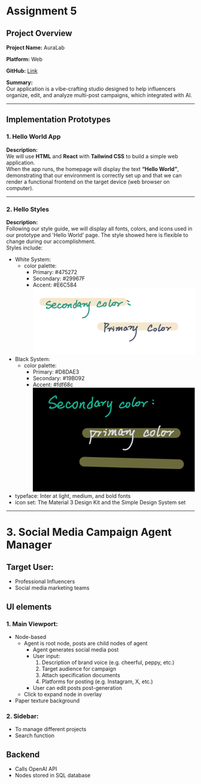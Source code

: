 # Assignment 5

## Project Overview
**Project Name:** AuraLab

**Platform:** Web

**GitHub:** [Link](https://github.com/hanxi-guo/CIS412_AuraLab)

**Summary:**  
Our application is a vibe-crafting studio designed to help influencers organize, edit, and analyze multi-post campaigns, which integrated with AI.

---

## Implementation Prototypes

### 1. Hello World App
**Description:**  
We will use **HTML** and **React** with **Tailwind CSS** to build a simple web application.  
When the app runs, the homepage will display the text **“Hello World”**, demonstrating that our environment is correctly set up and that we can render a functional frontend on the target device (web browser on computer).

---

### 2. Hello Styles
**Description:**  
Following our style guide, we will display all fonts, colors, and icons used in our prototype and 'Hello World' page. The style showed here is flexible to change during our accomplishment.  
Styles include:  
- White System: 
  - color palette: 
    - Primary: #475272
    - Secondary: #29967F
    - Accent: #E6C584
![](IMG_2065.jpg)
- Black System:
  - color palette: 
    - Primary: #D8DAE3
    - Secondary: #19B092
    - Accent:  #fdf68c
![](IMG_2066.jpg)
- typeface: Inter at light, medium, and bold fonts
- icon set: The Material 3 Design Kit and the Simple Design System set
 


---


# 3. Social Media Campaign Agent Manager

## Target User:
- Professional Influencers
- Social media marketing teams
## UI elements
### 1. Main Viewport:
- Node-based
	- Agent is root node, posts are child nodes of agent
		- Agent generates social media post
		- User input: 
			1. Description of brand voice (e.g. cheerful, peppy, etc.)
			2. Target audience for campaign
			3. Attach specification documents
			4. Platforms for posting (e.g. Instagram, X, etc.)
		- User can edit posts post-generation
	- Click to expand node in overlay
- Paper texture background
### 2. Sidebar:
- To manage different projects
- Search function
## Backend
- Calls OpenAI API
- Nodes stored in SQL database

